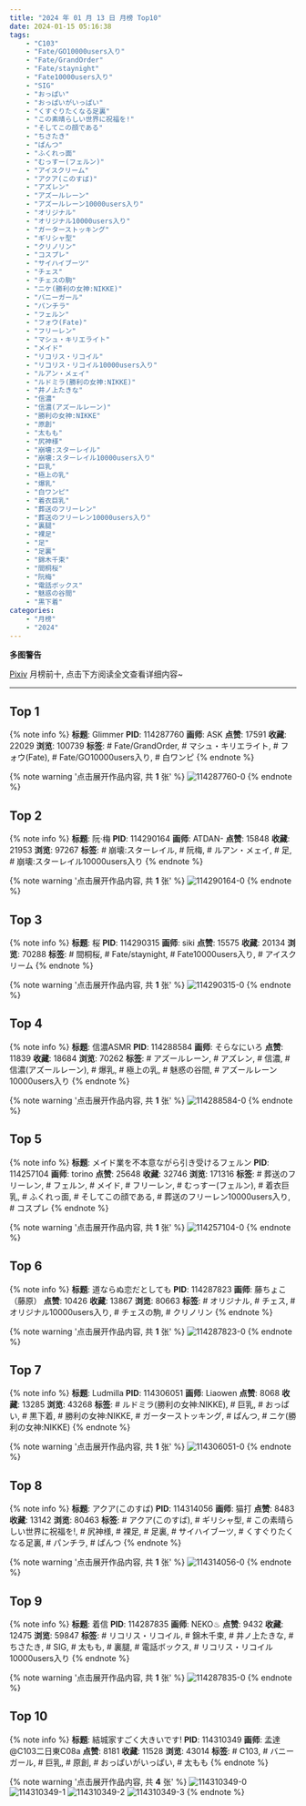 ```yaml
---
title: "2024 年 01 月 13 日 月榜 Top10"
date: 2024-01-15 05:16:38
tags:
    - "C103"
    - "Fate/GO10000users入り"
    - "Fate/GrandOrder"
    - "Fate/staynight"
    - "Fate10000users入り"
    - "SIG"
    - "おっぱい"
    - "おっぱいがいっぱい"
    - "くすぐりたくなる足裏"
    - "この素晴らしい世界に祝福を!"
    - "そしてこの顔である"
    - "ちさたき"
    - "ぱんつ"
    - "ふくれっ面"
    - "むっすー(フェルン)"
    - "アイスクリーム"
    - "アクア(このすば)"
    - "アズレン"
    - "アズールレーン"
    - "アズールレーン10000users入り"
    - "オリジナル"
    - "オリジナル10000users入り"
    - "ガーターストッキング"
    - "ギリシャ型"
    - "クリノリン"
    - "コスプレ"
    - "サイハイブーツ"
    - "チェス"
    - "チェスの駒"
    - "ニケ(勝利の女神:NIKKE)"
    - "バニーガール"
    - "パンチラ"
    - "フェルン"
    - "フォウ(Fate)"
    - "フリーレン"
    - "マシュ・キリエライト"
    - "メイド"
    - "リコリス・リコイル"
    - "リコリス・リコイル10000users入り"
    - "ルアン・メェイ"
    - "ルドミラ(勝利の女神:NIKKE)"
    - "井ノ上たきな"
    - "信濃"
    - "信濃(アズールレーン)"
    - "勝利の女神:NIKKE"
    - "原創"
    - "太もも"
    - "尻神様"
    - "崩壊:スターレイル"
    - "崩壊:スターレイル10000users入り"
    - "巨乳"
    - "極上の乳"
    - "爆乳"
    - "白ワンピ"
    - "着衣巨乳"
    - "葬送のフリーレン"
    - "葬送のフリーレン10000users入り"
    - "裏腿"
    - "裸足"
    - "足"
    - "足裏"
    - "錦木千束"
    - "間桐桜"
    - "阮梅"
    - "電話ボックス"
    - "魅惑の谷間"
    - "黒下着"
categories:
    - "月榜"
    - "2024"
---
```


<i class="fa fa-triangle-exclamation"></i>**多图警告**<i class="fa fa-triangle-exclamation"></i>

[Pixiv](https://www.pixiv.net/) 月榜前十, 点击下方阅读全文查看详细内容~

<!-- more -->

---

## Top 1

{% note info %}
**标题**: Glimmer
**PID**: 114287760 **画师**: ASK
**点赞**: 17591 **收藏**: 22029 **浏览**: 100739
**标签**: # Fate/GrandOrder, # マシュ・キリエライト, # フォウ(Fate), # Fate/GO10000users入り, # 白ワンピ
{% endnote %}

{% note warning '点击展开作品内容, 共 **1** 张' %}
![114287760-0](https://i.pixiv.re/img-original/img/2023/12/17/00/00/47/114287760_p0.png)
{% endnote %}

## Top 2

{% note info %}
**标题**: 阮·梅
**PID**: 114290164 **画师**: ATDAN-
**点赞**: 15848 **收藏**: 21953 **浏览**: 97267
**标签**: # 崩壊:スターレイル, # 阮梅, # ルアン・メェイ, # 足, # 崩壊:スターレイル10000users入り
{% endnote %}

{% note warning '点击展开作品内容, 共 **1** 张' %}
![114290164-0](https://i.pixiv.re/img-original/img/2023/12/17/01/19/37/114290164_p0.jpg)
{% endnote %}

## Top 3

{% note info %}
**标题**: 桜
**PID**: 114290315 **画师**: siki
**点赞**: 15575 **收藏**: 20134 **浏览**: 70288
**标签**: # 間桐桜, # Fate/staynight, # Fate10000users入り, # アイスクリーム
{% endnote %}

{% note warning '点击展开作品内容, 共 **1** 张' %}
![114290315-0](https://i.pixiv.re/img-original/img/2023/12/17/01/19/50/114290315_p0.jpg)
{% endnote %}

## Top 4

{% note info %}
**标题**: 信濃ASMR
**PID**: 114288584 **画师**: そらなにいろ
**点赞**: 11839 **收藏**: 18684 **浏览**: 70262
**标签**: # アズールレーン, # アズレン, # 信濃, # 信濃(アズールレーン), # 爆乳, # 極上の乳, # 魅惑の谷間, # アズールレーン10000users入り
{% endnote %}

{% note warning '点击展开作品内容, 共 **1** 张' %}
![114288584-0](https://i.pixiv.re/img-original/img/2023/12/17/00/17/06/114288584_p0.png)
{% endnote %}

## Top 5

{% note info %}
**标题**: メイド業を不本意ながら引き受けるフェルン
**PID**: 114257104 **画师**: torino
**点赞**: 25648 **收藏**: 32746 **浏览**: 171316
**标签**: # 葬送のフリーレン, # フェルン, # メイド, # フリーレン, # むっすー(フェルン), # 着衣巨乳, # ふくれっ面, # そしてこの顔である, # 葬送のフリーレン10000users入り, # コスプレ
{% endnote %}

{% note warning '点击展开作品内容, 共 **1** 张' %}
![114257104-0](https://i.pixiv.re/img-original/img/2023/12/16/00/00/36/114257104_p0.jpg)
{% endnote %}

## Top 6

{% note info %}
**标题**: 道ならぬ恋だとしても
**PID**: 114287823 **画师**: 藤ちょこ（藤原）
**点赞**: 10426 **收藏**: 13867 **浏览**: 80663
**标签**: # オリジナル, # チェス, # オリジナル10000users入り, # チェスの駒, # クリノリン
{% endnote %}

{% note warning '点击展开作品内容, 共 **1** 张' %}
![114287823-0](https://i.pixiv.re/img-original/img/2023/12/17/00/01/08/114287823_p0.png)
{% endnote %}

## Top 7

{% note info %}
**标题**: Ludmilla
**PID**: 114306051 **画师**: Liaowen
**点赞**: 8068 **收藏**: 13285 **浏览**: 43268
**标签**: # ルドミラ(勝利の女神:NIKKE), # 巨乳, # おっぱい, # 黒下着, # 勝利の女神:NIKKE, # ガーターストッキング, # ぱんつ, # ニケ(勝利の女神:NIKKE)
{% endnote %}

{% note warning '点击展开作品内容, 共 **1** 张' %}
![114306051-0](https://i.pixiv.re/img-original/img/2023/12/17/17/14/19/114306051_p0.png)
{% endnote %}

## Top 8

{% note info %}
**标题**: アクア(このすば)
**PID**: 114314056 **画师**: 猫打
**点赞**: 8483 **收藏**: 13142 **浏览**: 80463
**标签**: # アクア(このすば), # ギリシャ型, # この素晴らしい世界に祝福を!, # 尻神様, # 裸足, # 足裏, # サイハイブーツ, # くすぐりたくなる足裏, # パンチラ, # ぱんつ
{% endnote %}

{% note warning '点击展开作品内容, 共 **1** 张' %}
![114314056-0](https://i.pixiv.re/img-original/img/2023/12/17/21/39/03/114314056_p0.jpg)
{% endnote %}

## Top 9

{% note info %}
**标题**: 着信
**PID**: 114287835 **画师**: NEKO♨
**点赞**: 9432 **收藏**: 12475 **浏览**: 59847
**标签**: # リコリス・リコイル, # 錦木千束, # 井ノ上たきな, # ちさたき, # SIG, # 太もも, # 裏腿, # 電話ボックス, # リコリス・リコイル10000users入り
{% endnote %}

{% note warning '点击展开作品内容, 共 **1** 张' %}
![114287835-0](https://i.pixiv.re/img-original/img/2023/12/17/00/01/14/114287835_p0.jpg)
{% endnote %}

## Top 10

{% note info %}
**标题**: 結城家すごく大きいです!
**PID**: 114310349 **画师**: 孟達@C103二日東C08a
**点赞**: 8181 **收藏**: 11528 **浏览**: 43014
**标签**: # C103, # バニーガール, # 巨乳, # 原創, # おっぱいがいっぱい, # 太もも
{% endnote %}

{% note warning '点击展开作品内容, 共 **4** 张' %}
![114310349-0](https://i.pixiv.re/img-original/img/2023/12/17/19/47/06/114310349_p0.jpg)
![114310349-1](https://i.pixiv.re/img-original/img/2023/12/17/19/47/06/114310349_p1.jpg)
![114310349-2](https://i.pixiv.re/img-original/img/2023/12/17/19/47/06/114310349_p2.jpg)
![114310349-3](https://i.pixiv.re/img-original/img/2023/12/17/19/47/06/114310349_p3.jpg)
{% endnote %}

